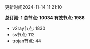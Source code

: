 更新时间2024-11-14 11:21:10

**总订阅: 1**
**总节点: 10034**
**有效节点: 1986**
- v2ray节点: 1830
- ss节点: 112
- trojan节点: 44
